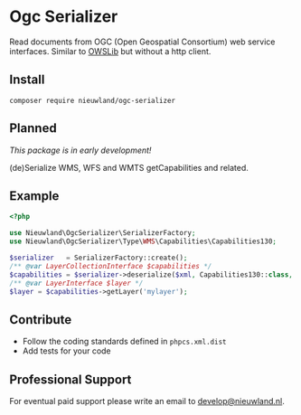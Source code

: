 # Ogc Serializer

Read documents from OGC (Open Geospatial Consortium) web service interfaces. Similar to [OWSLib](https://geopython.github.io/OWSLib/) but without a http client.

## Install

```
composer require nieuwland/ogc-serializer
```


## Planned

*This package is in early development!*

(de)Serialize WMS, WFS and WMTS getCapabilities and related.

## Example

```php
<?php

use Nieuwland\OgcSerializer\SerializerFactory;
use Nieuwland\OgcSerializer\Type\WMS\Capabilities\Capabilities130;

$serializer   = SerializerFactory::create();
/** @var LayerCollectionInterface $capabilities */
$capabilities = $serializer->deserialize($xml, Capabilities130::class, 'xml');
/** @var LayerInterface $layer */
$layer = $capabilities->getLayer('mylayer');
```


## Contribute

* Follow the coding standards defined in `phpcs.xml.dist`
* Add tests for your code
 
## Professional Support

For eventual paid support please write an email to develop@nieuwland.nl.